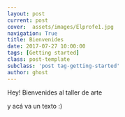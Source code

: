 ```yaml
---
layout: post
current: post
cover:  assets/images/Elprofe1.jpg
navigation: True
title: Bienvenides
date: 2017-07-27 10:00:00
tags: [Getting started]
class: post-template
subclass: 'post tag-getting-started'
author: ghost
---
```


Hey! Bienvenides al taller de arte

y acá va un texto :)
